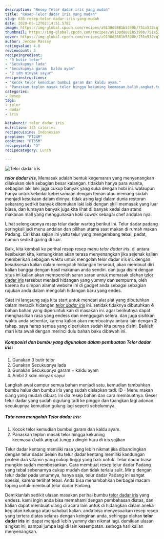 ```yaml
---
description: "Resep Telor dadar iris yang mudah"
title: "Resep Telor dadar iris yang mudah"
slug: 636-resep-telor-dadar-iris-yang-mudah
date: 2020-09-12T02:14:51.578Z
image: https://img-global.cpcdn.com/recipes/a9130d8881b5390b/751x532cq70/telor-dadar-iris-foto-resep-utama.jpg
thumbnail: https://img-global.cpcdn.com/recipes/a9130d8881b5390b/751x532cq70/telor-dadar-iris-foto-resep-utama.jpg
cover: https://img-global.cpcdn.com/recipes/a9130d8881b5390b/751x532cq70/telor-dadar-iris-foto-resep-utama.jpg
author: Jerome Massey
ratingvalue: 4.8
reviewcount: 3
recipeingredient:
- "3 butir telor"
- "Secukupnya lada"
- "Secukupnya garam  kaldu ayam"
- "2 sdm minyak sayur"
recipeinstructions:
- "Kocok telor kemudian bumbui garam dan kaldu ayam."
- "Panaskan teplon masak telor hingga kekuning keemasan.balik.angkat.tunggu dingin baru di iris.sajikan"
categories:
- Resep
tags:
- telor
- dadar
- iris

katakunci: telor dadar iris 
nutrition: 145 calories
recipecuisine: Indonesian
preptime: "PT24M"
cooktime: "PT35M"
recipeyield: "3"
recipecategory: Lunch

---
```



![Telor dadar iris](https://img-global.cpcdn.com/recipes/a9130d8881b5390b/751x532cq70/telor-dadar-iris-foto-resep-utama.jpg)

<b><i>telor dadar iris</i></b>, Memasak adalah bentuk kegemaran yang menyenangkan dilakukan oleh sebagian besar kalangan. tidaklah hanya para wanita, sebagian laki laki juga cukup banyak yang suka dengan hobi ini. walaupun hanya untuk sekedar kebersamaan dengan teman atau memang sudah menjadi kesukaan dalam dirinya. tidak asing lagi dalam dunia restoran sekarang sedikit banyak ditemukan laki laki dengan skill memasak yang luar biasa, dan lumayan banyak juga kita lihat di banyak kedai dan stand makanan mall yang menggunakan koki cowok sebagai chef andalan nya.

Lihat selengkapnya resep telur dadar warteg berikut ini. Telur dadar padang seringkali jadi menu andalan dan pilihan utama saat makan di rumah makan Padang. Ciri khas sajian ini yaitu telur yang mengembang tebal, padat, namun sedikit garing di luar.

Baik, kita kembali ke perihal resep resep menu <i>telor dadar iris</i>. di antara kesibukan kita, kemungkinan akan terasa menyenangkan jika sejenak kalian memberikan sebagian waktu untuk mengolah telor dadar iris ini. dengan kesuksesan kalian dalam mengolah hidangan tersebut, akan membuat diri kalian bangga dengan hasil makanan anda sendiri. dan juga disini dengan situs ini kalian akan memperoleh saran saran untuk memasak olahan <u>telor dadar iris</u> tersebut menjadi hidangan yang yummy dan sempurna, oleh karena itu simpan alamat website ini di gadget anda sebagai sebagian rujukan anda dalam mengolah hidangan baru yang endes.


Saat ini langsung saja kita start untuk mencari alat alat yang dibutuhkan dalam meracik hidangan <u><i>telor dadar iris</i></u> ini. setidak tidaknya dibutuhkan <b>4</b> bahan bahan yang diperuntuk kan di masakan ini. agar berikutnya dapat menghasilkan rasa yang endess dan menggugah selera. dan juga sisihkan waktu anda sebentar, karena kalian akan membuatnya antara lain dengan <b>2</b> tahap. saya harap semua yang diperlukan sudah kita punya disini, Baiklah mari kita awali dengan merinci dulu bahan baku dibawah ini.

<!--inarticleads1-->

##### Komposisi dan bumbu yang digunakan dalam pembuatan Telor dadar iris:

1. Gunakan 3 butir telor
1. Gunakan Secukupnya lada
1. Gunakan Secukupnya garam + kaldu ayam
1. Ambil 2 sdm minyak sayur


Langkah awal campur semua bahan menjadi satu, kemudian tambahkan bumbu halus dan bumbu iris yang sudah disiapkan tadi. ID - Menu makan siang yang mudah dibuat. Ini dia resep bahan dan cara membuatnya. Geser telur dadar yang sudah digulung tadi ke pinggir dan tuangkan lagi adonan secukupnya kemudian gulung lagi seperti sebelumnya. 

<!--inarticleads2-->

##### Tata cara mengolah Telor dadar iris:

1. Kocok telor kemudian bumbui garam dan kaldu ayam.
1. Panaskan teplon masak telor hingga kekuning keemasan.balik.angkat.tunggu dingin baru di iris.sajikan


Telur dadar kentang memiliki rasa yang lebih nikmat jika dibandingkan dengan telur dadar Selain itu telur dadar kentang memiliki kandungan protein dan vitamin yang cukup tinggi yang baik untuk. Telur dadar biasa mungkin sudah membosankan. Cara membuat resep telur dadar Padang yang tebal sebenarnya cukup mudah dan tidak terlalu sulit. Mirip dengan telur dadar pada umumnya, hanya saja, telur dadar Padang ini sangat spesial, karena terlihat tebal. Anda bisa menambahkan berbagai macam toping untuk membuat telur dadar Padang. 

Demikianlah sedikit ulasan masakan perihal bumbu <u>telor dadar iris</u> yang endess. kami ingin anda bisa memahami dengan pembahasan diatas, dan kalian dapat membuat ulang di acara lain untuk di hidangkan dalam aneka kegiatan keluarga atau sahabat kalian. anda bisa menyesuaikan resep resep yang tertera diatas selaras dengan keinginan anda, sehingga olahan <b>telor dadar iris</b> ini dapat menjadi lebih yummy dan nikmat lagi. demikian ulasan singkat ini, sampai jumpa lagi di lain kesempatan. semoga hari kalian menyenangkan.
